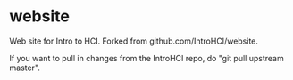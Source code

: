 website
=======

Web site for Intro to HCI. Forked from github.com/IntroHCI/website.

If you want to pull in changes from the IntroHCI repo, do "git pull upstream master".